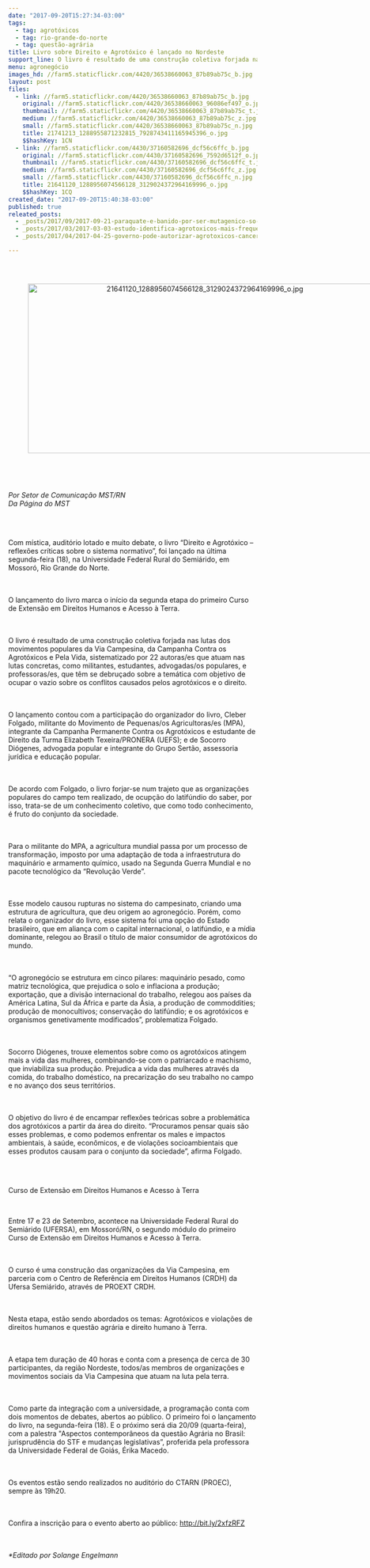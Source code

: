 ```yaml
---
date: "2017-09-20T15:27:34-03:00"
tags:
  - tag: agrotóxicos
  - tag: rio-grande-do-norte
  - tag: questão-agrária
title: Livro sobre Direito e Agrotóxico é lançado no Nordeste
support_line: O livro é resultado de uma construção coletiva forjada nas lutas dos movimentos populares da Via Campesina e da Campanha Contra os Agrotóxicos e Pela Vida.
menu: agronegócio
images_hd: //farm5.staticflickr.com/4420/36538660063_87b89ab75c_b.jpg
layout: post
files:
  - link: //farm5.staticflickr.com/4420/36538660063_87b89ab75c_b.jpg
    original: //farm5.staticflickr.com/4420/36538660063_96086ef497_o.jpg
    thumbnail: //farm5.staticflickr.com/4420/36538660063_87b89ab75c_t.jpg
    medium: //farm5.staticflickr.com/4420/36538660063_87b89ab75c_z.jpg
    small: //farm5.staticflickr.com/4420/36538660063_87b89ab75c_n.jpg
    title: 21741213_1288955871232815_7928743411165945396_o.jpg
    $$hashKey: 1CN
  - link: //farm5.staticflickr.com/4430/37160582696_dcf56c6ffc_b.jpg
    original: //farm5.staticflickr.com/4430/37160582696_7592d6512f_o.jpg
    thumbnail: //farm5.staticflickr.com/4430/37160582696_dcf56c6ffc_t.jpg
    medium: //farm5.staticflickr.com/4430/37160582696_dcf56c6ffc_z.jpg
    small: //farm5.staticflickr.com/4430/37160582696_dcf56c6ffc_n.jpg
    title: 21641120_1288956074566128_3129024372964169996_o.jpg
    $$hashKey: 1CQ
created_date: "2017-09-20T15:40:38-03:00"
published: true
releated_posts:
  - _posts/2017/09/2017-09-21-paraquate-e-banido-por-ser-mutagenico-so-que-nao.md
  - _posts/2017/03/2017-03-03-estudo-identifica-agrotoxicos-mais-frequentes-em-alimentos-consumidos-no-brasil.md
  - _posts/2017/04/2017-04-25-governo-pode-autorizar-agrotoxicos-cancerigenos-por-medida-provisoria.md

---
```

<p>&nbsp;</p>

<div style="text-align:center">
<figure class="image" style="display:inline-block"><img alt="21641120_1288956074566128_3129024372964169996_o.jpg" height="343" src="//farm5.staticflickr.com/4430/37160582696_dcf56c6ffc_b.jpg" width="700" />
<figcaption></figcaption>
</figure>
</div>

<p>&nbsp;</p>

<p><br />
<em>Por Setor de Comunica&ccedil;&atilde;o MST/RN<br />
Da P&aacute;gina do MST</em></p>

<p>&nbsp;</p>

<p><br />
Com m&iacute;stica, audit&oacute;rio lotado e muito debate, o livro &ldquo;Direito e Agrot&oacute;xico &ndash; reflex&otilde;es cr&iacute;ticas sobre o sistema normativo&rdquo;, foi lan&ccedil;ado na &uacute;ltima segunda-feira (18), na Universidade Federal Rural do Semi&aacute;rido, em Mossor&oacute;, Rio Grande do Norte.</p>

<p><br />
<br />
O lan&ccedil;amento do livro marca o in&iacute;cio da segunda etapa do primeiro Curso de Extens&atilde;o em Direitos Humanos e Acesso &agrave; Terra.</p>

<p><br />
<br />
O livro &eacute; resultado de uma constru&ccedil;&atilde;o coletiva forjada nas lutas dos movimentos populares da Via Campesina, da Campanha Contra os Agrot&oacute;xicos e Pela Vida, sistematizado por 22 autoras/es que atuam nas lutas concretas, como militantes, estudantes, advogadas/os populares, e professoras/es, que t&ecirc;m se debru&ccedil;ado sobre a tem&aacute;tica com objetivo de ocupar o vazio sobre os conflitos causados pelos agrot&oacute;xicos e o direito.</p>

<p><br />
<br />
O lan&ccedil;amento contou com a participa&ccedil;&atilde;o do organizador do livro, Cleber Folgado, militante do Movimento de Pequenas/os Agricultoras/es (MPA), integrante da Campanha Permanente Contra os Agrot&oacute;xicos e estudante de Direito da Turma Elizabeth Texeira/PRONERA (UEFS); e de Socorro Di&oacute;genes, advogada popular e integrante do Grupo Sert&atilde;o, assessoria jur&iacute;dica e educa&ccedil;&atilde;o popular.&nbsp;</p>

<p><br />
<br />
De acordo com Folgado, o livro forjar-se num trajeto que as organiza&ccedil;&otilde;es populares do campo tem realizado, de ocup&ccedil;&atilde;o do latif&uacute;ndio do saber, por isso, trata-se de um conhecimento coletivo, que como todo conhecimento, &eacute; fruto do conjunto da sociedade.</p>

<p><br />
<br />
Para o militante do MPA, a agricultura mundial passa por um processo de transforma&ccedil;&atilde;o, imposto por uma adapta&ccedil;&atilde;o de toda a infraestrutura do maquin&aacute;rio e armamento qu&iacute;mico, usado na Segunda Guerra Mundial e no pacote tecnol&oacute;gico da &ldquo;Revolu&ccedil;&atilde;o Verde&rdquo;.</p>

<p><br />
<br />
Esse modelo causou rupturas no sistema do campesinato, criando uma estrutura de agricultura, que deu origem ao agroneg&oacute;cio. Por&eacute;m, como relata o organizador do livro, esse sistema foi uma op&ccedil;&atilde;o do Estado brasileiro, que em alian&ccedil;a com o capital internacional, o latif&uacute;ndio, e a m&iacute;dia dominante, relegou ao Brasil o t&iacute;tulo de maior consumidor de agrot&oacute;xicos do mundo.</p>

<p><br />
<br />
&ldquo;O agroneg&oacute;cio se estrutura em cinco pilares: maquin&aacute;rio pesado, como matriz tecnol&oacute;gica, que prejudica o solo e inflaciona a produ&ccedil;&atilde;o; exporta&ccedil;&atilde;o, que a divis&atilde;o internacional do trabalho, relegou aos pa&iacute;ses da Am&eacute;rica Latina, Sul da &Aacute;frica e parte da &Aacute;sia, a produ&ccedil;&atilde;o de commoddities; produ&ccedil;&atilde;o de monocultivos; conserva&ccedil;&atilde;o do latif&uacute;ndio; e os agrot&oacute;xicos e organismos genetivamente modificados&rdquo;, problematiza Folgado.</p>

<p><br />
<br />
Socorro Di&oacute;genes, trouxe elementos sobre como os agrot&oacute;xicos atingem mais a vida das mulheres, combinando-se com o patriarcado e machismo, que inviabiliza sua produ&ccedil;&atilde;o. Prejudica a vida das mulheres atrav&eacute;s da comida, do trabalho dom&eacute;stico, na precariza&ccedil;&atilde;o do seu trabalho no campo e no avan&ccedil;o dos seus territ&oacute;rios.&nbsp;</p>

<p><br />
<br />
O objetivo do livro &eacute; de encampar reflex&otilde;es te&oacute;ricas sobre a problem&aacute;tica dos agrot&oacute;xicos a partir da &aacute;rea do direito. &ldquo;Procuramos pensar quais s&atilde;o esses problemas, e como podemos enfrentar os males e impactos ambientais, &agrave; sa&uacute;de, econ&ocirc;micos, e de viola&ccedil;&otilde;es socioambientais que esses produtos causam para o conjunto da sociedade&rdquo;, afirma Folgado.</p>

<p>&nbsp;</p>

<p><br />
Curso de Extens&atilde;o em Direitos Humanos e Acesso &agrave; Terra&nbsp;</p>

<p>&nbsp;</p>

<p>Entre 17 e 23 de Setembro, acontece na Universidade Federal Rural do Semi&aacute;rido (UFERSA), em Mossor&oacute;/RN, o segundo m&oacute;dulo do primeiro Curso de Extens&atilde;o em Direitos Humanos e Acesso &agrave; Terra.</p>

<p><br />
<br />
O curso &eacute; uma constru&ccedil;&atilde;o das organiza&ccedil;&otilde;es da Via Campesina, em parceria com o Centro de Refer&ecirc;ncia em Direitos Humanos (CRDH) da Ufersa Semi&aacute;rido, atrav&eacute;s de PROEXT CRDH.</p>

<p><br />
<br />
Nesta etapa, est&atilde;o sendo abordados os temas: Agrot&oacute;xicos e viola&ccedil;&otilde;es de direitos humanos e quest&atilde;o agr&aacute;ria e direito humano &agrave; Terra.</p>

<p><br />
<br />
A etapa tem dura&ccedil;&atilde;o de 40 horas e conta com a presen&ccedil;a de cerca de 30 participantes, da regi&atilde;o Nordeste, todos/as membros de organiza&ccedil;&otilde;es e movimentos sociais da Via Campesina que atuam na luta pela terra.</p>

<p><br />
<br />
Como parte da integra&ccedil;&atilde;o com a universidade, a programa&ccedil;&atilde;o conta com dois momentos de debates, abertos ao p&uacute;blico. O primeiro foi o lan&ccedil;amento do livro, na segunda-feira (18). E o pr&oacute;ximo ser&aacute; dia 20/09 (quarta-feira), com a palestra &quot;Aspectos contempor&acirc;neos da quest&atilde;o Agr&aacute;ria no Brasil: jurisprud&ecirc;ncia do STF e mudan&ccedil;as legislativas&rdquo;, proferida pela professora da Universidade Federal de Goi&aacute;s, &Eacute;rika Macedo.</p>

<p><br />
<br />
Os eventos est&atilde;o sendo realizados no audit&oacute;rio do CTARN (PROEC), sempre &agrave;s 19h20.</p>

<p><br />
<br />
Confira a inscri&ccedil;&atilde;o para o evento aberto ao p&uacute;blico:&nbsp;<a href="http://bit.ly/2xfzRFZ">http://bit.ly/2xfzRFZ</a></p>

<p><br />
<br />
<em>*Editado por Solange Engelmann</em></p>
